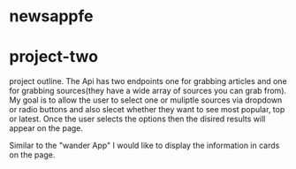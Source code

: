 # newsappfe


# project-two

project outline. The Api has two endpoints one for grabbing articles 
and one for grabbing sources(they have a wide array of sources you can grab
from). My goal is to allow the user to select one or muliptle sources via 
dropdown or radio buttons and also slecet whether they want to see most 
popular, top or latest. Once the user selects the options then the disired
results will appear on the page. 

Similar to the "wander App" I would like to display the information in cards on the page.


